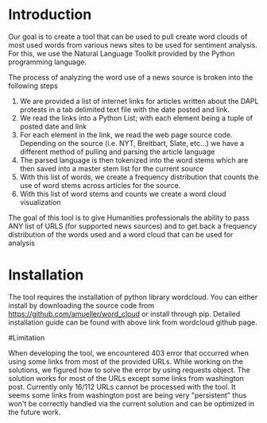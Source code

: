 # Introduction

Our goal is to create a tool that can be used to pull create word clouds of most used words from various news sites to be used for sentiment analysis. For this, we use the Natural Language Toolkit provided by the Python programming language.

The process of analyzing the word use of a news source is broken into the following steps

1. We are provided a list of internet links for articles written about the DAPL protests in a tab delimited text file with the date posted and link.
2. We read the links into a Python List; with each element being a tuple of posted date and link
3. For each element in the link, we read the web page source code. Depending on the source (i.e. NYT, Breitbart, Slate, etc…) we have a different method of pulling and parsing the article language
4. The parsed language  is then tokenized into the word stems which are then saved into a master stem list for the current source
5. With this list of words, we create a frequency distribution that counts the use of word stems across articles for the source.
6. With this list of word stems and counts we create a word cloud visualization
 
The goal of this tool is to give Humanities professionals the ability to pass ANY list of URLS (for supported news sources) and to get back a frequency distribution of the words used and a word cloud that can be used for analysis



# Installation

The tool requires the installation of python library wordcloud. You can either install by downloading the source code from https://github.com/amueller/word_cloud or install through pip. Detailed installation guide can be found with above link from wordcloud github page.


#Limitation

When developing the tool, we encountered 403 error that occurred when using some links from most of the provided URLs. While working on the solutions, we figured how to solve the error by using requests object. The solution works for most of the URLs except some links from washington post. Currently only 16/112 URLs cannot be processed with the tool. It seems some links from washington post are being very "persistent" thus won't be correctly handled via the current solution and can be optimized in the future work.
